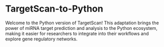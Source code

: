 # TargetScan-to-Python
Welcome to the Python version of TargetScan! This adaptation brings the power of miRNA target prediction and analysis to the Python ecosystem,  
making it easier for researchers to integrate into their workflows and explore gene regulatory networks.
